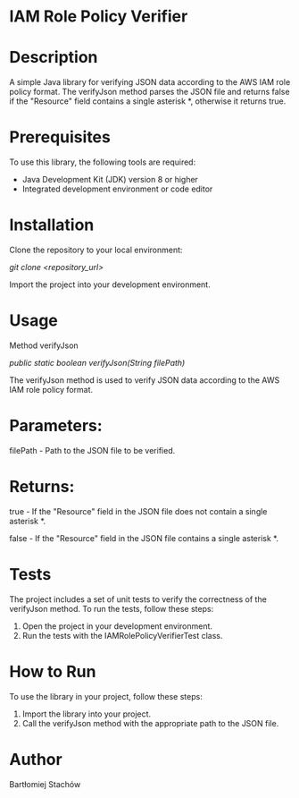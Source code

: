 # IAM Role Policy Verifier

# Description

A simple Java library for verifying JSON data according to the AWS IAM role policy format. The verifyJson method parses the JSON file and returns false if the "Resource" field contains a single asterisk *, otherwise it returns true.

# Prerequisites
To use this library, the following tools are required:

* Java Development Kit (JDK) version 8 or higher
* Integrated development environment or code editor

# Installation
Clone the repository to your local environment:

_git clone <repository_url>_

Import the project into your development environment.

# Usage
Method verifyJson

_public static boolean verifyJson(String filePath)_

The verifyJson method is used to verify JSON data according to the AWS IAM role policy format.

# Parameters:

filePath - Path to the JSON file to be verified.

# Returns:

true - If the "Resource" field in the JSON file does not contain a single asterisk *.

false - If the "Resource" field in the JSON file contains a single asterisk *.

# Tests
The project includes a set of unit tests to verify the correctness of the verifyJson method. To run the tests, follow these steps:

1. Open the project in your development environment.
2. Run the tests with the IAMRolePolicyVerifierTest class.

# How to Run
To use the library in your project, follow these steps:

1. Import the library into your project.
2. Call the verifyJson method with the appropriate path to the JSON file.

# Author
Bartłomiej Stachów